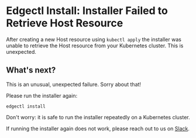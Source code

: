 # Edgectl Install: Installer Failed to Retrieve Host Resource

After creating a new Host resource using `kubectl apply` the installer was unable to retrieve the Host resource from your Kubernetes cluster. This is unexpected.

## What's next?

This is an unusual, unexpected failure. Sorry about that!

Please run the installer again:

```shell
edgectl install
```

Don't worry: it is safe to run the installer repeatedly on a Kubernetes cluster.

If running the installer again does not work, please reach out to us on [Slack](http://a8r.io/slack).
